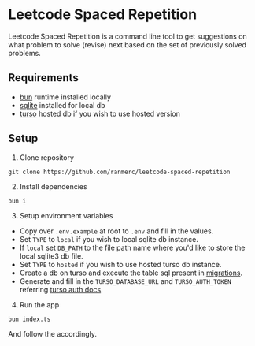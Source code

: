 # Leetcode Spaced Repetition

Leetcode Spaced Repetition is a command line tool to get suggestions on what problem to solve (revise) next based on the set of previously solved problems.

## Requirements

- [bun](https://bun.sh/) runtime installed locally
- [sqlite](https://sqlite.org/) installed for local db
- [turso](https://turso.tech/) hosted db if you wish to use hosted version

## Setup

1. Clone repository

```console
git clone https://github.com/ranmerc/leetcode-spaced-repetition
```

2. Install dependencies

```console
bun i
```

3. Setup environment variables

- Copy over `.env.example` at root to `.env` and fill in the values.
- Set `TYPE` to `local` if you wish to local sqlite db instance.
- If `local` set `DB_PATH` to the file path name where you'd like to store the local sqlite3 db file.
- Set `TYPE` to `hosted` if you wish to use hosted turso db instance.
- Create a db on turso and execute the table sql present in [migrations](./migrations/create_practice_table.sql).
- Generate and fill in the `TURSO_DATABASE_URL` and `TURSO_AUTH_TOKEN` referring [turso auth docs](https://docs.turso.tech/cli/auth/token).

4. Run the app

```console
bun index.ts
```

And follow the accordingly.
